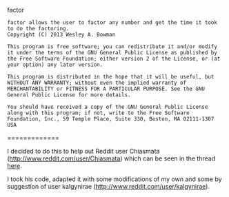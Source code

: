 factor

    factor allows the user to factor any number and get the time it took to do the factoring.
    Copyright (C) 2013 Wesley A. Bowman

    This program is free software; you can redistribute it and/or modify it under the terms of the GNU General Public License as published by the Free Software Foundation; either version 2 of the License, or (at your option) any later version.

    This program is distributed in the hope that it will be useful, but WITHOUT ANY WARRANTY; without even the implied warranty of MERCHANTABILITY or FITNESS FOR A PARTICULAR PURPOSE. See the GNU General Public License for more details.

    You should have received a copy of the GNU General Public License along with this program; if not, write to the Free Software Foundation, Inc., 59 Temple Place, Suite 330, Boston, MA 02111-1307 USA

=============

I decided to do this to help out Reddit user Chiasmata (http://www.reddit.com/user/Chiasmata) which can be seen
in the thread [here](http://www.reddit.com/r/learnpython/comments/198c2j/making_a_much_more_efficient_factors_program/). 

I took his code, adapted it with some modifications of my own and some by suggestion of user kalgynirae  (http://www.reddit.com/user/kalgynirae). 
